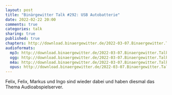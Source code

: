 ```yaml
---
layout: post
title: "Binärgewitter Talk #292: USB Autobatterie"
date: 2022-02-22 20:00
comments: true
categories: talk
sharing: true
published: true
chapters: http://download.binaergewitter.de/2022-03-07.Binaergewitter.Talk.292.chapters.txt
audioformats:
  mp3: http://download.binaergewitter.de/2022-03-07.Binaergewitter.Talk.292.mp3
  ogg: http://download.binaergewitter.de/2022-03-07.Binaergewitter.Talk.292.ogg
  m4a: http://download.binaergewitter.de/2022-03-07.Binaergewitter.Talk.292.m4a
  opus: http://download.binaergewitter.de/2022-03-07.Binaergewitter.Talk.292.opus
---
```

Felix, Felix, Markus und Ingo sind wieder dabei und haben diesmal das Thema Audioabspielserver.
